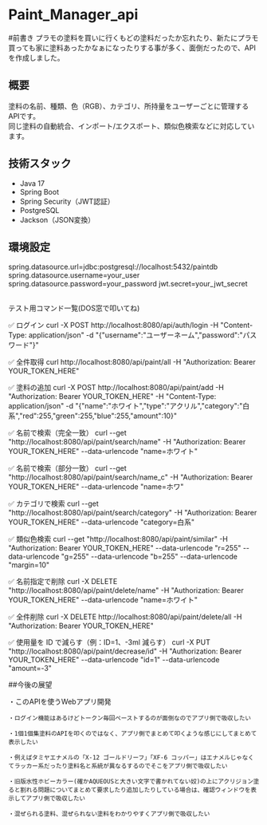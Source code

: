 # Paint_Manager_api

#前書き
  プラモの塗料を買いに行くもどの塗料だったか忘れたり、新たにプラモ買っても家に塗料あったかなぁになったりする事が多く、面倒だったので、APIを作成しました。

##  概要
塗料の名前、種類、色（RGB）、カテゴリ、所持量をユーザーごとに管理するAPIです。  
同じ塗料の自動統合、インポート/エクスポート、類似色検索などに対応しています。

## 技術スタック
- Java 17
- Spring Boot
- Spring Security（JWT認証）
- PostgreSQL
- Jackson（JSON変換）

## 環境設定
spring.datasource.url=jdbc:postgresql://localhost:5432/paintdb
spring.datasource.username=your_user
spring.datasource.password=your_password
jwt.secret=your_jwt_secret

##
テスト用コマンド一覧(DOS窓で叩いてね)

✅ ログイン
curl -X POST http://localhost:8080/api/auth/login -H "Content-Type: application/json" -d "{\"username\":\"ユーザーネーム\",\"password\":\"パスワード\"}"

✅ 全件取得
curl http://localhost:8080/api/paint/all -H "Authorization: Bearer YOUR_TOKEN_HERE"

✅ 塗料の追加
curl -X POST http://localhost:8080/api/paint/add -H "Authorization: Bearer YOUR_TOKEN_HERE" -H "Content-Type: application/json" -d "{\"name\":\"ホワイト\",\"type\":\"アクリル\",\"category\":\"白系\",\"red\":255,\"green\":255,\"blue\":255,\"amount\":10}"

✅ 名前で検索（完全一致）
curl --get "http://localhost:8080/api/paint/search/name" -H "Authorization: Bearer YOUR_TOKEN_HERE" --data-urlencode "name=ホワイト"

✅ 名前で検索（部分一致）
curl --get "http://localhost:8080/api/paint/search/name_c" -H "Authorization: Bearer YOUR_TOKEN_HERE" --data-urlencode "name=ホワ"

✅ カテゴリで検索
curl --get "http://localhost:8080/api/paint/search/category" -H "Authorization: Bearer YOUR_TOKEN_HERE" --data-urlencode "category=白系"

✅ 類似色検索
curl --get "http://localhost:8080/api/paint/similar" -H "Authorization: Bearer YOUR_TOKEN_HERE" --data-urlencode "r=255" --data-urlencode "g=255" --data-urlencode "b=255" --data-urlencode "margin=10"

✅ 名前指定で削除
curl -X DELETE "http://localhost:8080/api/paint/delete/name" -H "Authorization: Bearer YOUR_TOKEN_HERE" --data-urlencode "name=ホワイト"

✅ 全件削除
curl -X DELETE http://localhost:8080/api/paint/delete/all -H "Authorization: Bearer YOUR_TOKEN_HERE"

✅ 使用量を ID で減らす（例：ID=1、-3ml 減らす）
curl -X PUT "http://localhost:8080/api/paint/decrease/id" -H "Authorization: Bearer YOUR_TOKEN_HERE" --data-urlencode "id=1" --data-urlencode "amount=-3"


##今後の展望

  ・このAPIを使うWebアプリ開発
  
    ・ログイン機能はあるけどトークン毎回ペーストするのが面倒なのでアプリ側で吸収したい
    
    ・1個1個集塗料のAPIを叩くのではなく、アプリ側でまとめて叩くような感じにしてまとめて表示したい
    
    ・例えばタミヤエナメルの「X-12 ゴールドリーフ」「XF-6 コッパー」はエナメルじゃなくてラッカー系だったり塗料名と系統が異なるするのでそこをアプリ側で吸収したい
    
    ・旧版水性ホビーカラー(確かAQUEOUSと大きい文字で書かれてない奴)の上にアクリジョン塗ると割れる問題についてまとめて要求したり追加したりしている場合は、確認ウィンドウを表示してアプリ側で吸収したい
    
    ・混ぜられる塗料、混ぜられない塗料をわかりやすくアプリ側で吸収したい
